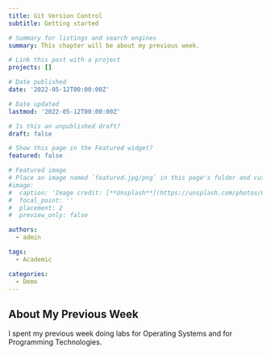 ```yaml
---
title: Git Version Control
subtitle: Getting started

# Summary for listings and search engines
summary: This chapter will be about my previous week.

# Link this post with a project
projects: []

# Date published
date: '2022-05-12T00:00:00Z'

# Date updated
lastmod: '2022-05-12T00:00:00Z'

# Is this an unpublished draft?
draft: false

# Show this page in the Featured widget?
featured: false

# Featured image
# Place an image named `featured.jpg/png` in this page's folder and customize its options here.
#image:
#  caption: 'Image credit: [**Unsplash**](https://unsplash.com/photos/CpkOjOcXdUY)'
#  focal_point: ''
#  placement: 2
#  preview_only: false

authors:
  - admin

tags:
  - Academic

categories:
  - Demo
---
```


## About My Previous Week

I spent my previous week doing labs for Operating Systems and for Programming Technologies.